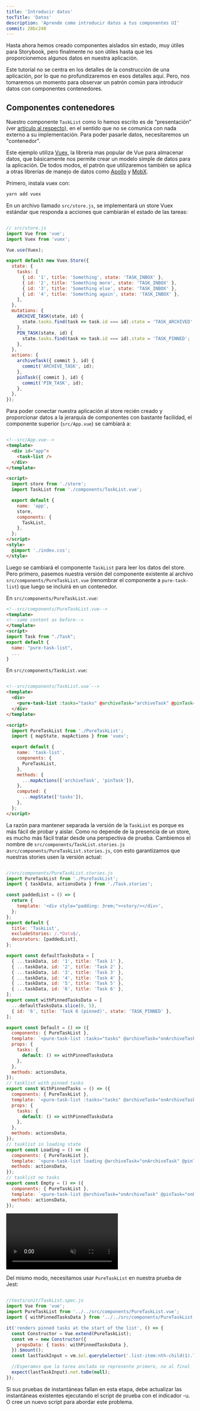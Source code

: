 ```yaml
---
title: 'Introducir datos'
tocTitle: 'Datos'
description: 'Aprende como introducir datos a tus componentes UI'
commit: 28bc240
---
```


Hasta ahora hemos creado componentes aislados sin estado, muy útiles para Storybook, pero finalmente no son útiles hasta que les proporcionemos algunos datos en nuestra aplicación.

Este tutorial no se centra en los detalles de la construcción de una aplicación, por lo que no profundizaremos en esos detalles aquí. Pero, nos tomaremos un momento para observar un patrón común para introducir datos con componentes contenedores.

## Componentes contenedores

Nuestro componente `TaskList` como lo hemos escrito es de “presentación” (ver [artículo al respecto](https://medium.com/@dan_abramov/smart-and-dumb-components-7ca2f9a7c7d0)), en el sentido que no se comunica con nada externo a su implementación. Para poder pasarle datos, necesitaremos un "contenedor".

Este ejemplo utiliza [Vuex](https://vuex.vuejs.org), la librería mas popular de Vue para almacenar datos, que básicamente nos permite crear un modelo simple de datos para la aplicación. De todos modos, el patrón que utilizaremos también se aplica a otras librerías de manejo de datos como [Apollo](https://www.apollographql.com/client/) y [MobX](https://mobx.js.org/).

Primero, instala vuex con:

```bash
yarn add vuex
```

En un archivo llamado `src/store.js`, se implementará un store Vuex estándar que responda a acciones que cambiarán el estado de las tareas:

```javascript

// src/store.js
import Vue from 'vue';
import Vuex from 'vuex';

Vue.use(Vuex);

export default new Vuex.Store({
  state: {
    tasks: [
      { id: '1', title: 'Something', state: 'TASK_INBOX' },
      { id: '2', title: 'Something more', state: 'TASK_INBOX' },
      { id: '3', title: 'Something else', state: 'TASK_INBOX' },
      { id: '4', title: 'Something again', state: 'TASK_INBOX' },
    ],
  },
  mutations: {
    ARCHIVE_TASK(state, id) {
      state.tasks.find(task => task.id === id).state = 'TASK_ARCHIVED';
    },
    PIN_TASK(state, id) {
      state.tasks.find(task => task.id === id).state = 'TASK_PINNED';
    },
  },
  actions: {
    archiveTask({ commit }, id) {
      commit('ARCHIVE_TASK', id);
    },
    pinTask({ commit }, id) {
      commit('PIN_TASK', id);
    },
  },
});
```

Para poder conectar nuestra aplicación al store recién creado y proporcionar datos a la jerarquía de componentes con bastante facilidad, el componente superior (`src/App.vue`) se cambiará a:

```html

<!--src/App.vue-->
<template>
  <div id="app">
    <task-list />
  </div>
</template>

<script>
  import store from './store';
  import TaskList from './components/TaskList.vue';

  export default {
    name: 'app',
    store,
    components: {
      TaskList,
    },
  };
</script>
<style>
  @import './index.css';
</style>
```

Luego se cambiará el componente `TaskList` para leer los datos del store. Pero primero, pasemos nuestra versión del componente existente al archivo `src/components/PureTaskList.vue` (renombrar el componente a `pure-task-list`) que luego se incluirá en un contenedor.

En `src/components/PureTaskList.vue`:

```html
<!--src/components/PureTaskList.vue-->
<template>
<!--same content as before-->
</template>
<script>
import Task from "./Task";
export default {
  name: "pure-task-list",
  ...
}
```

En `src/components/TaskList.vue`:

```html

<!--src/components/TaskList.vue`-->
<template>
  <div>
    <pure-task-list :tasks="tasks" @archiveTask="archiveTask" @pinTask="pinTask" />
  </div>
</template>

<script>
  import PureTaskList from './PureTaskList';
  import { mapState, mapActions } from 'vuex';

  export default {
    name: 'task-list',
    components: {
      PureTaskList,
    },
    methods: {
      ...mapActions(['archiveTask', 'pinTask']),
    },
    computed: {
      ...mapState(['tasks']),
    },
  };
</script>
```

La razón para mantener separada la versión de la `TaskList` es porque es más fácil de probar y aislar. Como no depende de la presencia de un store, es mucho más fácil tratar desde una perspectiva de prueba. Cambiemos el nombre de `src/components/TaskList.stories.js` a`src/components/PureTaskList.stories.js`, con esto garantizamos que nuestras stories usen la versión actual:

```javascript

//src/components/PureTaskList.stories.js
import PureTaskList from './PureTaskList';
import { taskData, actionsData } from './Task.stories';

const paddedList = () => {
  return {
    template: '<div style="padding: 3rem;"><story/></div>',
  };
};
export default {
  title: 'TaskList',
  excludeStories: /.*Data$/,
  decorators: [paddedList],
};

export const defaultTasksData = [
  { ...taskData, id: '1', title: 'Task 1' },
  { ...taskData, id: '2', title: 'Task 2' },
  { ...taskData, id: '3', title: 'Task 3' },
  { ...taskData, id: '4', title: 'Task 4' },
  { ...taskData, id: '5', title: 'Task 5' },
  { ...taskData, id: '6', title: 'Task 6' },
];
export const withPinnedTasksData = [
  ...defaultTasksData.slice(0, 5),
  { id: '6', title: 'Task 6 (pinned)', state: 'TASK_PINNED' },
];

export const Default = () => ({
  components: { PureTaskList },
  template: `<pure-task-list :tasks="tasks" @archiveTask="onArchiveTask" @pinTask="onPinTask"/>`,
  props: {
    tasks: {
      default: () => withPinnedTasksData
    },
  },
  methods: actionsData,
});
// tasklist with pinned tasks
export const WithPinnedTasks = () => ({
  components: { PureTaskList },
  template: `<pure-task-list :tasks="tasks" @archiveTask="onArchiveTask" @pinTask="onPinTask"/>`,
  props: {
    tasks: {
      default: () => withPinnedTasksData
    },
  },
  methods: actionsData,
});
// tasklist in loading state
export const Loading = () => ({
  components: { PureTaskList },
  template: `<pure-task-list loading @archiveTask="onArchiveTask" @pinTask="onPinTask"/>`,
  methods: actionsData,
});
// tasklist no tasks
export const Empty = () => ({
  components: { PureTaskList },
  template: `<pure-task-list @archiveTask="onArchiveTask" @pinTask="onPinTask"/>`,
  methods: actionsData,
});
```

<video autoPlay muted playsInline loop>
  <source
    src="/intro-to-storybook/finished-tasklist-states.mp4"
    type="video/mp4"
  />
</video>

Del mismo modo, necesitamos usar `PureTaskList` en nuestra prueba de Jest:

```js

//tests/unit/TaskList.spec.js
import Vue from 'vue';
import PureTaskList from '../../src/components/PureTaskList.vue';
import { withPinnedTasksData } from '../../src/components/PureTaskList.stories';

it('renders pinned tasks at the start of the list', () => {
  const Constructor = Vue.extend(PureTaskList);
  const vm = new Constructor({
    propsData: { tasks: withPinnedTasksData },
  }).$mount();
  const lastTaskInput = vm.$el.querySelector('.list-item:nth-child(1).TASK_PINNED');

  //Esperamos que la tarea anclada se represente primero, no al final
  expect(lastTaskInput).not.toBe(null);
});
```

<div class="aside">Si sus pruebas de instantáneas fallan en esta etapa, debe actualizar las instantáneas existentes ejecutando el script de prueba con el indicador -u. O cree un nuevo script para abordar este problema.</div>
